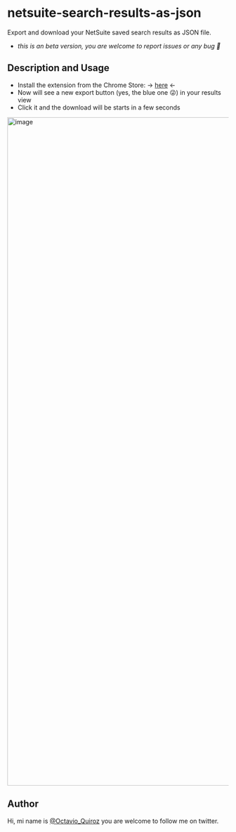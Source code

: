 # netsuite-search-results-as-json

Export and download your NetSuite saved search results as JSON file.

* _this is an beta version, you are welcome to report issues or any bug 🐞_

## Description and Usage

- Install the extension from the Chrome Store: -> [here](https://chrome.google.com/webstore/detail/netsuite-search-results-t/klbmbdllbjaplicjgdkieilgjnogojoc) <-
- Now will see a new export button (yes, the blue one 😜) in your results view
- Click it and the download will be starts in a few seconds

<img width="1523" alt="image" src="https://user-images.githubusercontent.com/8942209/182508150-9dc79c8f-f69f-470a-8015-4abbb050dfd5.png">

## Author

Hi, mi name is [@Octavio_Quiroz](https://twitter.com/Octavio_Quiroz) you are welcome to follow me on twitter.

